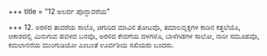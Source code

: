 +++
title = "12 ಅಲರ್ದ ಪೊನ್ದಾವರೆಯ"

+++
12. ಅರಳಿದ ತಾವರೆಯ ಸಾಲೊ, ಚಿಗುರಿದ ಮಾವಿನ ತೋಟವೊ, ತಮಾಲವೃಕ್ಷಗಳ ಕಾಡಿನ ಕತ್ತಲೆಯೊ, ಆಕಾಶದಲ್ಲಿ ಮಿನುಗುವ ಹವಳದ ಬನವೊ, ಅರಳಿದ ಕೇದಗೆಯ ದಳಗಳೊ, ಬಾಳೆಗಿಡಗಳ ಸಾಲೋ, ನಾರೀ ಸಮೂಹವೊ, ಕಮಲಾನನೆಯ ಮುಂಗುಡಿಯೋ ಎಂಬಂತೆ ಊರ್ವಶಿಯ ಸಖಿಯರು  ಬಂದರು.